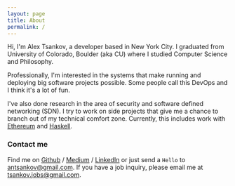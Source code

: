 ```yaml
---
layout: page
title: About
permalink: /
---
```


Hi, I'm Alex Tsankov, a developer based in New York City. I graduated from University of Colorado, Boulder (aka CU) where I studied Computer Science and Philosophy.

Professionally, I'm interested in the systems that make running and deploying big software projects possible. Some people call this DevOps and I think it's a lot of fun.

I've also done research in the area of security and software defined networking (SDN). I try to work on side projects that give me a chance to branch out of my technical comfort zone. Currently, this includes work with [Ethereum][ethereum] and [Haskell][haskell].

### Contact me

Find me on [Github][github] / [Medium][medium] / [LinkedIn][linkedin] or just send a ```Hello``` to
[antsankov@gmail.com][email]. If you have a job inquiry, please email me at [tsankov.jobs@gmail.com][jobs].


[linkedin]: https://www.linkedin.com/pub/alexander-tsankov/63/577/58b/
[github]: https://github.com/antsankov
[email]: mailto:antsankov@gmail.com
[jobs]: mailto:tsankov.jobs@gmail.com
[medium]: https://medium.com/@antsankov
[ethereum]: https://github.com/antsankov/openticket-contracts
[haskell]: https://github.com/antsankov/catan-assist

